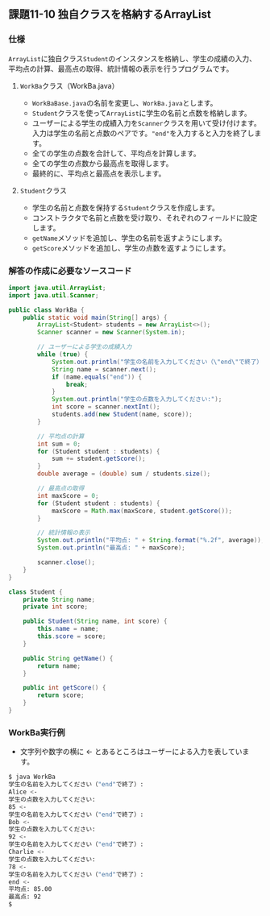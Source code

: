 ## 課題11-10 独自クラスを格納するArrayList

### 仕様
`ArrayList`に独自クラス`Student`のインスタンスを格納し、学生の成績の入力、平均点の計算、最高点の取得、統計情報の表示を行うプログラムです。

1. `WorkBa`クラス（WorkBa.java）
    - `WorkBaBase.java`の名前を変更し、`WorkBa.java`とします。
    - `Student`クラスを使って`ArrayList`に学生の名前と点数を格納します。
    - ユーザーによる学生の成績入力を`Scanner`クラスを用いて受け付けます。入力は学生の名前と点数のペアです。`"end"`を入力すると入力を終了します。
    - 全ての学生の点数を合計して、平均点を計算します。
    - 全ての学生の点数から最高点を取得します。
    - 最終的に、平均点と最高点を表示します。

2. `Student`クラス
    - 学生の名前と点数を保持する`Student`クラスを作成します。
    - コンストラクタで名前と点数を受け取り、それぞれのフィールドに設定します。
    - `getName`メソッドを追加し、学生の名前を返すようにします。
    - `getScore`メソッドを追加し、学生の点数を返すようにします。

### 解答の作成に必要なソースコード

```java
import java.util.ArrayList;
import java.util.Scanner;

public class WorkBa {
    public static void main(String[] args) {
        ArrayList<Student> students = new ArrayList<>();
        Scanner scanner = new Scanner(System.in);

        // ユーザーによる学生の成績入力
        while (true) {
            System.out.println("学生の名前を入力してください（\"end\"で終了）:");
            String name = scanner.next();
            if (name.equals("end")) {
                break;
            }
            System.out.println("学生の点数を入力してください:");
            int score = scanner.nextInt();
            students.add(new Student(name, score));
        }

        // 平均点の計算
        int sum = 0;
        for (Student student : students) {
            sum += student.getScore();
        }
        double average = (double) sum / students.size();

        // 最高点の取得
        int maxScore = 0;
        for (Student student : students) {
            maxScore = Math.max(maxScore, student.getScore());
        }

        // 統計情報の表示
        System.out.println("平均点: " + String.format("%.2f", average));
        System.out.println("最高点: " + maxScore);

        scanner.close();
    }
}

class Student {
    private String name;
    private int score;

    public Student(String name, int score) {
        this.name = name;
        this.score = score;
    }

    public String getName() {
        return name;
    }

    public int getScore() {
        return score;
    }
}
```

### WorkBa実行例

- 文字列や数字の横に <- とあるところはユーザーによる入力を表しています。

```sh
$ java WorkBa
学生の名前を入力してください（"end"で終了）:
Alice <-
学生の点数を入力してください:
85 <-
学生の名前を入力してください（"end"で終了）:
Bob <-
学生の点数を入力してください:
92 <-
学生の名前を入力してください（"end"で終了）:
Charlie <-
学生の点数を入力してください:
78 <-
学生の名前を入力してください（"end"で終了）:
end <-
平均点: 85.00
最高点: 92
$